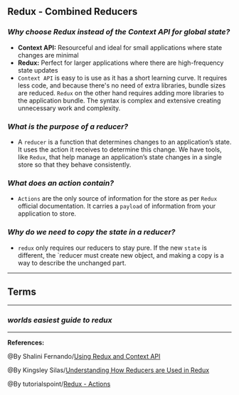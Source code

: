 ## **Redux - Combined Reducers**

### ***Why choose Redux instead of the Context API for global state?***

- **Context API:** Resourceful and ideal for small applications where state changes are minimal
- **Redux:** Perfect for larger applications where there are high-frequency state updates
- `Context API` is easy to is use as it has a short learning curve. It requires less code, and because there's no need of extra libraries, bundle sizes are reduced. `Redux` on the other hand requires adding more libraries to the application bundle. The syntax is complex and extensive creating unnecessary work and complexity.


### ***What is the purpose of a reducer?***

- A `reducer` is a function that determines changes to an application’s state. It uses the action it receives to determine this change. We have tools, like `Redux`, that help manage an application’s state changes in a single store so that they behave consistently.

### ***What does an action contain?***

- `Actions` are the only source of information for the store as per `Redux` official documentation. It carries a `payload` of information from your application to store.

### ***Why do we need to copy the state in a reducer?***


- `redux` only requires our reducers to stay pure. If the new `state` is different, the `reducer must create new object, and making a copy is a way to describe the unchanged part.


-------------------------------------------------------------


## **Terms**


----------------------------------------------

### ***worlds easiest guide to redux***


-----------------------------------------------

**References:**

@By Shalini Fernando/[Using Redux and Context API](https://www.codehousegroup.com/insight-and-inspiration/tech-stream/using-redux-and-context-api) 

@By Kingsley Silas/[Understanding How Reducers are Used in Redux](https://css-tricks.com/understanding-how-reducers-are-used-in-redux/#:~:text=A%20reducer%20is%20a%20function,so%20that%20they%20behave%20consistently.)

@By tutorialspoint/[Redux - Actions](https://www.tutorialspoint.com/redux/redux_actions.htm)
